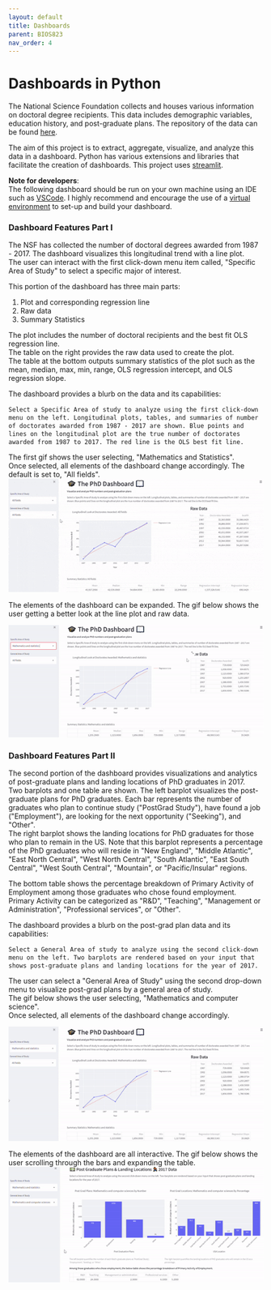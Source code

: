 ```yaml
---
layout: default
title: Dashboards
parent: BIOS823
nav_order: 4
---
```


# Dashboards in Python  

The National Science Foundation collects and houses various information on doctoral degree recipients. This data includes demographic variables, education history, and post-graduate plans. The repository of the data can be found [here](https://ncses.nsf.gov/pubs/nsf19301/data).  

The aim of this project is to extract, aggregate, visualize, and analyze this data in a dashboard. Python has various extensions and libraries that facilitate the creation of dashboards. This project uses [streamlit](https://streamlit.io/).  

**Note for developers**:  
The following dashboard should be run on your own machine using an IDE such as [VSCode](https://code.visualstudio.com/). I highly recommend and encourage the use of a [virtual environment](https://code.visualstudio.com/docs/python/environments) to set-up and build your dashboard.  

### Dashboard Features Part I   
The NSF has collected the number of doctoral degrees awarded from 1987 - 2017. The dashboard visualizes this longitudinal trend with a line plot.  
The user can interact with the first click-down menu item called, "Specific Area of Study" to select a specific major of interest. 

This portion of the dashboard has three main parts:  
1. Plot and corresponding regression line  
2. Raw data 
3. Summary Statistics  
  
The plot includes the number of doctoral recipients and the best fit OLS regression line.  
The table on the right provides the raw data used to create the plot.  
The table at the bottom outputs summary statistics of the plot such as the mean, median, max, min, range, OLS regression intercept, and OLS regression slope.   

The dashboard provides a blurb on the data and its capabilities:  
```
Select a Specific Area of study to analyze using the first click-down menu on the left. Longitudinal plots, tables, and summaries of number of doctorates awarded from 1987 - 2017 are shown. Blue points and lines on the longitudinal plot are the true number of doctorates awarded from 1987 to 2017. The red line is the OLS best fit line.
```


The first gif shows the user selecting, "Mathematics and Statistics".  
Once selected, all elements of the dashboard change accordingly. The default is set to, "All fields".      
![Example Dash one](dash_one.gif)   


The elements of the dashboard can be expanded. The gif below shows the user getting a better look at the line plot and raw data.   

![Example Dash two](dash_two.gif)  


### Dashboard Features Part II   
The second portion of the dashboard provides visualizations and analytics of post-graduate plans and landing locations of PhD graduates in 2017.  
Two barplots and one table are shown. The left barplot visualizes the post-graduate plans for PhD graduates. Each bar represents the number of graduates who plan to continue study ("PostGrad Study"), have found a job ("Employment"), are looking for the next opportunity ("Seeking"), and "Other".  
The right barplot shows the landing locations for PhD graduates for those who plan to remain in the US. Note that this barplot represents a percentage of the PhD graduates who will reside in "New England", "Middle Atlantic", "East North Central", "West North Central", "South Atlantic", "East South Central", "West South Central", "Mountain", or "Pacific/Insular" regions.  

The bottom table shows the percentage breakdown of Primary Activity of Employment among those graduates who chose found employment.  
Primary Activity can be categorized as "R&D", "Teaching", "Management or Administration", "Professional services", or "Other". 


The dashboard provides a blurb on the post-grad plan data and its capabilities:  
```
Select a General Area of study to analyze using the second click-down menu on the left. Two barplots are rendered based on your input that shows post-graduate plans and landing locations for the year of 2017.
```

The user can select a "General Area of Study" using the second drop-down menu to visualize post-grad plans by a general area of study.  
The gif below shows the user selecting, "Mathematics and computer science".  
Once selected, all elements of the dashboard change accordingly.   

![Example Dash three](dash_three.gif)  

The elements of the dashboard are all interactive. The gif below shows the user scrolling through the bars and expanding the table.   
![Example Dash three](dash_four.gif)  